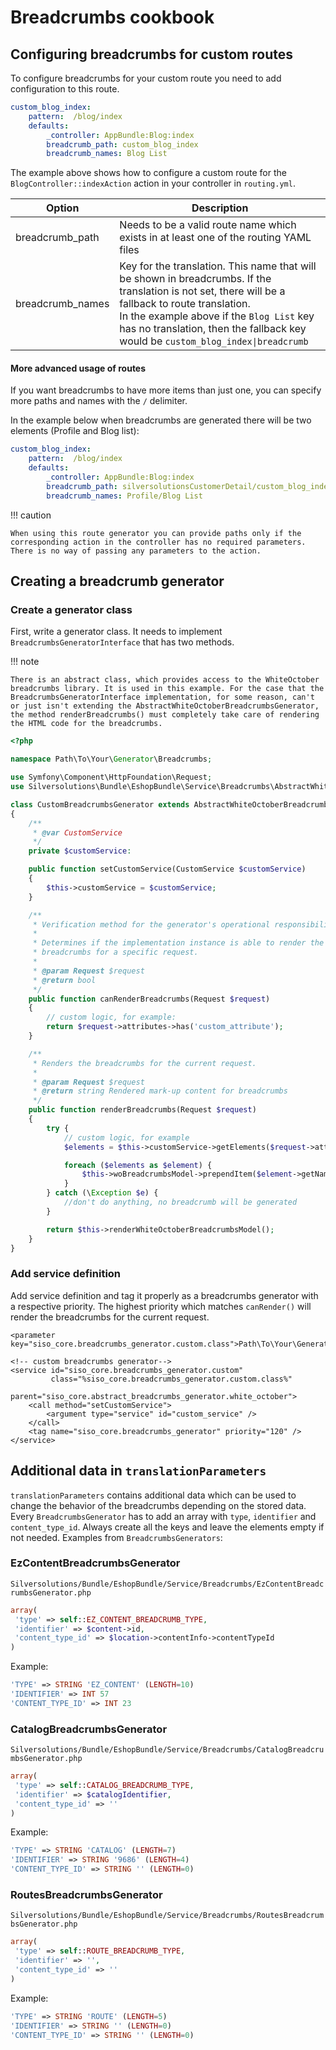 # Breadcrumbs cookbook

## Configuring breadcrumbs for custom routes

To configure breadcrumbs for your custom route you need to add configuration to this route.

``` yaml hl_lines="5 6"
custom_blog_index:
    pattern:  /blog/index
    defaults:
        _controller: AppBundle:Blog:index
        breadcrumb_path: custom_blog_index
        breadcrumb_names: Blog List
```

The example above shows how to configure a custom route for the `BlogController::indexAction` action in your controller in `routing.yml`.

|Option|Description|
|--- |--- |
|breadcrumb_path|Needs to be a valid route name which exists in at least one of the routing YAML files|
|breadcrumb_names|Key for the translation. This name that will be shown in breadcrumbs. If the translation is not set, there will be a fallback to route translation.</br>In the example above if the `Blog List` key has no translation, then the fallback key would be `custom_blog_index\|breadcrumb`|

#### More advanced usage of routes

If you want breadcrumbs to have more items than just one, you can specify more paths and names with the `/` delimiter.

In the example below when breadcrumbs are generated there will be two elements (Profile and Blog list):

``` yaml hl_lines="5 6"
custom_blog_index:
    pattern:  /blog/index
    defaults:
        _controller: AppBundle:Blog:index
        breadcrumb_path: silversolutionsCustomerDetail/custom_blog_index
        breadcrumb_names: Profile/Blog List
```

!!! caution

    When using this route generator you can provide paths only if the corresponding action in the controller has no required parameters. There is no way of passing any parameters to the action.

## Creating a breadcrumb generator

### Create a generator class

First, write a generator class.
It needs to implement `BreadcrumbsGeneratorInterface` that has two methods.

!!! note

    There is an abstract class, which provides access to the WhiteOctober breadcrumbs library. It is used in this example. For the case that the BreadcrumbsGeneratorInterface implementation, for some reason, can't or just isn't extending the AbstractWhiteOctoberBreadcrumbsGenerator, the method renderBreadcrumbs() must completely take care of rendering the HTML code for the breadcrumbs.

``` php
<?php

namespace Path\To\Your\Generator\Breadcrumbs;

use Symfony\Component\HttpFoundation\Request;
use Silversolutions\Bundle\EshopBundle\Service\Breadcrumbs\AbstractWhiteOctoberBreadcrumbsGenerator;

class CustomBreadcrumbsGenerator extends AbstractWhiteOctoberBreadcrumbsGenerator
{
    /**
     * @var CustomService
     */
    private $customService:

    public function setCustomService(CustomService $customService)
    {
        $this->customService = $customService;
    }

    /**
     * Verification method for the generator's operational responsibility
     *
     * Determines if the implementation instance is able to render the
     * breadcrumbs for a specific request.
     *
     * @param Request $request
     * @return bool
     */
    public function canRenderBreadcrumbs(Request $request)
    {
        // custom logic, for example:
        return $request->attributes->has('custom_attribute');
    }

    /**
     * Renders the breadcrumbs for the current request.
     *
     * @param Request $request
     * @return string Rendered mark-up content for breadcrumbs
     */
    public function renderBreadcrumbs(Request $request)
    {
        try {
            // custom logic, for example
            $elements = $this->customService->getElements($request->attributes->get('custom_attribute'));

            foreach ($elements as $element) {
                $this->woBreadcrumbsModel->prependItem($element->getName(), $element->getUrl());
            }
        } catch (\Exception $e) {
            //don't do anything, no breadcrumb will be generated
        }

        return $this->renderWhiteOctoberBreadcrumbsModel();
    }
}
```

### Add service definition

Add service definition and tag it properly as a breadcrumbs generator with a respective priority.
The highest priority which matches `canRender()` will render the breadcrumbs for the current request.

``` 
<parameter key="siso_core.breadcrumbs_generator.custom.class">Path\To\Your\Generator\CustomBreadcrumbsGenerator</parameter>

<!-- custom breadcrumbs generator-->
<service id="siso_core.breadcrumbs_generator.custom"
         class="%siso_core.breadcrumbs_generator.custom.class%"
         parent="siso_core.abstract_breadcrumbs_generator.white_october">
    <call method="setCustomService">
        <argument type="service" id="custom_service" />
    </call>
    <tag name="siso_core.breadcrumbs_generator" priority="120" />
</service>
```

## Additional data in `translationParameters`

`translationParameters` contains additional data which can be used to change the behavior of the breadcrumbs depending on the stored data.
Every `BreadcrumbsGenerator` has to add an array with `type`, `identifier` and `content_type_id`.
Always create all the keys and leave the elements empty if not needed. Examples from `BreadcrumbsGenerators`:

### EzContentBreadcrumbsGenerator

`Silversolutions/Bundle/EshopBundle/Service/Breadcrumbs/EzContentBreadcrumbsGenerator.php`

``` php
array(
 'type' => self::EZ_CONTENT_BREADCRUMB_TYPE,
 'identifier' => $content->id,
 'content_type_id' => $location->contentInfo->contentTypeId
)
```

Example:

``` php
'TYPE' => STRING 'EZ_CONTENT' (LENGTH=10)
'IDENTIFIER' => INT 57
'CONTENT_TYPE_ID' => INT 23
```

### CatalogBreadcrumbsGenerator

`Silversolutions/Bundle/EshopBundle/Service/Breadcrumbs/CatalogBreadcrumbsGenerator.php`

``` php
array(
 'type' => self::CATALOG_BREADCRUMB_TYPE,
 'identifier' => $catalogIdentifier,
 'content_type_id' => ''
)
```

Example:

``` php
'TYPE' => STRING 'CATALOG' (LENGTH=7)
'IDENTIFIER' => STRING '9686' (LENGTH=4)
'CONTENT_TYPE_ID' => STRING '' (LENGTH=0)
```

### RoutesBreadcrumbsGenerator

`Silversolutions/Bundle/EshopBundle/Service/Breadcrumbs/RoutesBreadcrumbsGenerator.php`

``` php
array(
 'type' => self::ROUTE_BREADCRUMB_TYPE,
 'identifier' => '',
 'content_type_id' => ''
)
```

Example:

``` php
'TYPE' => STRING 'ROUTE' (LENGTH=5)
'IDENTIFIER' => STRING '' (LENGTH=0)
'CONTENT_TYPE_ID' => STRING '' (LENGTH=0)
```

